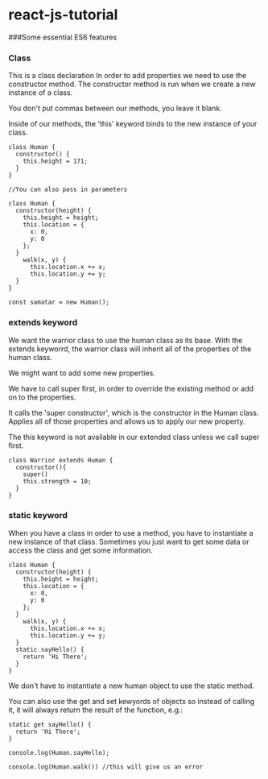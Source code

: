 # react-js-tutorial
###Some essential ES6 features
### Class
This is a class declaration
In order to add properties we need to use the constructor method.
The constructor method is run when we create a new instance of a class.

You don't put commas between our methods, you leave it blank.

Inside of our methods, the 'this' keyword binds to the new instance of your class.

```
class Human {
  constructor() {
    this.height = 171;
  }
}

//You can also pass in parameters

class Human {
  constructor(height) {
    this.height = height;
    this.location = {
      x: 0,
      y: 0
    };
  }
    walk(x, y) {
      this.location.x += x;
      this.location.y += y;
  }
}

const samatar = new Human();

```

### extends keyword
We want the warrior class to use the human class as its base. With the extends keyworrd, the warrior class will inherit all of the properties of the human class.

We might want to add some new properties.

We have to call super first, in order to override the existing method or add on to the properties.

It calls the 'super constructor', which is the constructor in the Human class. Applies all of those properties and allows us to apply our new property.

The this keyword is not available in our extended class unless we call super first.

```
class Warrior extends Human {
  constructor(){
    super()
    this.strength = 10;
  }
}
```

### static keyword
When you have a class in order to use a method, you have to instantiate  a new instance of that class. Sometimes you just want to get some data or access the class and get some information.

```
class Human {
  constructor(height) {
    this.height = height;
    this.location = {
      x: 0,
      y: 0
    };
  }
    walk(x, y) {
      this.location.x += x;
      this.location.y += y;
  }
  static sayHello() {
    return 'Hi There';
  }
}

```

We don't have to instantiate a new human object to use the static method.

You can also use the get and set kewyords of objects so instead of calling it, it will always return the result of the function, e.g.:
```
static get sayHello() {
  return 'Hi There';
}

console.log(Human.sayHello);

```

```
console.log(Human.walk()) //this will give us an error
```
